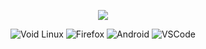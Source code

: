 <p align="center">
  <img src="https://github.com/zenxs/zenxs/blob/main/images/image.gif?raw=true" />
</p>

<p align="center">
  <img src="https://img.shields.io/badge/Void_Linux-3b82f6?style=flat&logo=void-linux&logoColor=white" alt="Void Linux" />
  <img src="https://img.shields.io/badge/Firefox-3b82f6?style=flat&logo=Firefox-Browser&logoColor=white" alt="Firefox" />
  <img src="https://img.shields.io/badge/Android-3b82f6?style=flat&logo=android&logoColor=white" alt="Android" />
  <img src="https://img.shields.io/badge/VSCODE-3b82f6?style=flat&logo=visual-studio-code&logoColor=white" alt="VSCode" />
</p>
